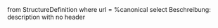 <fql output="inline">
        from
	        StructureDefinition
        where
	        url = %canonical
        select
	        Beschreibung: description
        with
            no header
</fql>